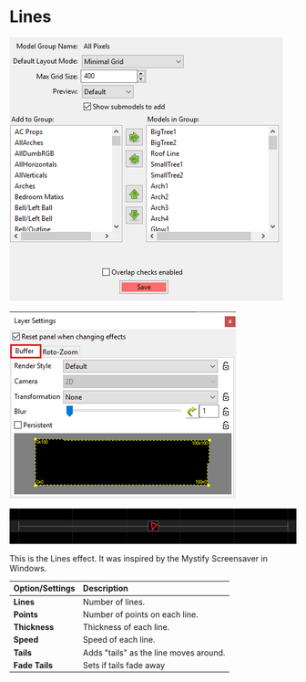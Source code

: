 # Lines

![Icon](../../.gitbook/assets/image%20%28195%29.png)

![Sequencer Grid](../../.gitbook/assets/image%20%28334%29.png)

![](../../.gitbook/assets/image%20%28298%29.png)

This is the Lines effect. It was inspired by the Mystify Screensaver in Windows.

| Option/Settings | Description |
| :--- | :--- |
| **Lines** | Number of lines. |
| **Points** | Number of points on each line. |
| **Thickness** | Thickness of each line. |
| **Speed** | Speed of each line. |
| **Tails** | Adds "tails" as the line moves around. |
| **Fade Tails** | Sets if tails fade away |

